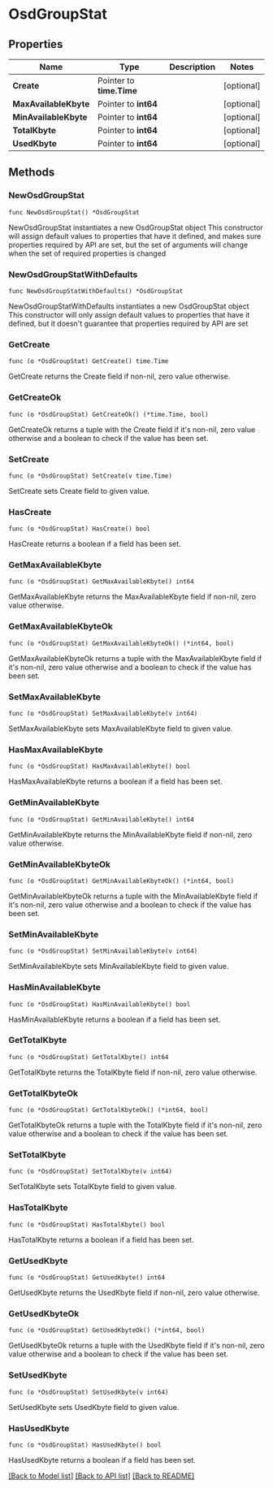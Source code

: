 # OsdGroupStat

## Properties

Name | Type | Description | Notes
------------ | ------------- | ------------- | -------------
**Create** | Pointer to **time.Time** |  | [optional] 
**MaxAvailableKbyte** | Pointer to **int64** |  | [optional] 
**MinAvailableKbyte** | Pointer to **int64** |  | [optional] 
**TotalKbyte** | Pointer to **int64** |  | [optional] 
**UsedKbyte** | Pointer to **int64** |  | [optional] 

## Methods

### NewOsdGroupStat

`func NewOsdGroupStat() *OsdGroupStat`

NewOsdGroupStat instantiates a new OsdGroupStat object
This constructor will assign default values to properties that have it defined,
and makes sure properties required by API are set, but the set of arguments
will change when the set of required properties is changed

### NewOsdGroupStatWithDefaults

`func NewOsdGroupStatWithDefaults() *OsdGroupStat`

NewOsdGroupStatWithDefaults instantiates a new OsdGroupStat object
This constructor will only assign default values to properties that have it defined,
but it doesn't guarantee that properties required by API are set

### GetCreate

`func (o *OsdGroupStat) GetCreate() time.Time`

GetCreate returns the Create field if non-nil, zero value otherwise.

### GetCreateOk

`func (o *OsdGroupStat) GetCreateOk() (*time.Time, bool)`

GetCreateOk returns a tuple with the Create field if it's non-nil, zero value otherwise
and a boolean to check if the value has been set.

### SetCreate

`func (o *OsdGroupStat) SetCreate(v time.Time)`

SetCreate sets Create field to given value.

### HasCreate

`func (o *OsdGroupStat) HasCreate() bool`

HasCreate returns a boolean if a field has been set.

### GetMaxAvailableKbyte

`func (o *OsdGroupStat) GetMaxAvailableKbyte() int64`

GetMaxAvailableKbyte returns the MaxAvailableKbyte field if non-nil, zero value otherwise.

### GetMaxAvailableKbyteOk

`func (o *OsdGroupStat) GetMaxAvailableKbyteOk() (*int64, bool)`

GetMaxAvailableKbyteOk returns a tuple with the MaxAvailableKbyte field if it's non-nil, zero value otherwise
and a boolean to check if the value has been set.

### SetMaxAvailableKbyte

`func (o *OsdGroupStat) SetMaxAvailableKbyte(v int64)`

SetMaxAvailableKbyte sets MaxAvailableKbyte field to given value.

### HasMaxAvailableKbyte

`func (o *OsdGroupStat) HasMaxAvailableKbyte() bool`

HasMaxAvailableKbyte returns a boolean if a field has been set.

### GetMinAvailableKbyte

`func (o *OsdGroupStat) GetMinAvailableKbyte() int64`

GetMinAvailableKbyte returns the MinAvailableKbyte field if non-nil, zero value otherwise.

### GetMinAvailableKbyteOk

`func (o *OsdGroupStat) GetMinAvailableKbyteOk() (*int64, bool)`

GetMinAvailableKbyteOk returns a tuple with the MinAvailableKbyte field if it's non-nil, zero value otherwise
and a boolean to check if the value has been set.

### SetMinAvailableKbyte

`func (o *OsdGroupStat) SetMinAvailableKbyte(v int64)`

SetMinAvailableKbyte sets MinAvailableKbyte field to given value.

### HasMinAvailableKbyte

`func (o *OsdGroupStat) HasMinAvailableKbyte() bool`

HasMinAvailableKbyte returns a boolean if a field has been set.

### GetTotalKbyte

`func (o *OsdGroupStat) GetTotalKbyte() int64`

GetTotalKbyte returns the TotalKbyte field if non-nil, zero value otherwise.

### GetTotalKbyteOk

`func (o *OsdGroupStat) GetTotalKbyteOk() (*int64, bool)`

GetTotalKbyteOk returns a tuple with the TotalKbyte field if it's non-nil, zero value otherwise
and a boolean to check if the value has been set.

### SetTotalKbyte

`func (o *OsdGroupStat) SetTotalKbyte(v int64)`

SetTotalKbyte sets TotalKbyte field to given value.

### HasTotalKbyte

`func (o *OsdGroupStat) HasTotalKbyte() bool`

HasTotalKbyte returns a boolean if a field has been set.

### GetUsedKbyte

`func (o *OsdGroupStat) GetUsedKbyte() int64`

GetUsedKbyte returns the UsedKbyte field if non-nil, zero value otherwise.

### GetUsedKbyteOk

`func (o *OsdGroupStat) GetUsedKbyteOk() (*int64, bool)`

GetUsedKbyteOk returns a tuple with the UsedKbyte field if it's non-nil, zero value otherwise
and a boolean to check if the value has been set.

### SetUsedKbyte

`func (o *OsdGroupStat) SetUsedKbyte(v int64)`

SetUsedKbyte sets UsedKbyte field to given value.

### HasUsedKbyte

`func (o *OsdGroupStat) HasUsedKbyte() bool`

HasUsedKbyte returns a boolean if a field has been set.


[[Back to Model list]](../README.md#documentation-for-models) [[Back to API list]](../README.md#documentation-for-api-endpoints) [[Back to README]](../README.md)


